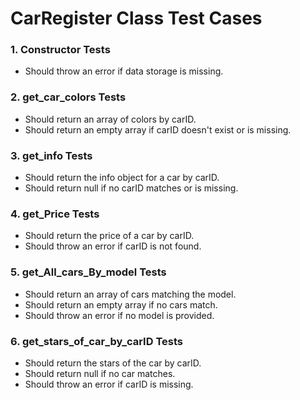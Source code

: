 # CarRegister Class Test Cases

### 1. Constructor Tests

- Should throw an error if data storage is missing.

### 2. get_car_colors Tests

- Should return an array of colors by carID.
- Should return an empty array if carID doesn't exist or is missing.

### 3. get_info Tests

- Should return the info object for a car by carID.
- Should return null if no carID matches or is missing.

### 4. get_Price Tests

- Should return the price of a car by carID.
- Should throw an error if carID is not found.

### 5. get_All_cars_By_model Tests

- Should return an array of cars matching the model.
- Should return an empty array if no cars match.
- Should throw an error if no model is provided.

### 6. get_stars_of_car_by_carID Tests

- Should return the stars of the car by carID.
- Should return null if no car matches.
- Should throw an error if carID is missing.
